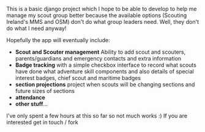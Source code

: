 This is a basic django project which I hope to be able to develop to help me manage my scout group better because the available options (Scouting Ireland's MMS and OSM) don't do what group leaders need. Well, they don't do what I need anyway!

Hopefully the app will eventually include:
* __Scout and Scouter management__ Ability to add scout and scouters, parents/guardians and emergency contacts and extra information
* __Badge tracking__ with a simple checkbox interface to record what scouts have done what adventure skill components and also details of special interest badges, chief scout and maritime badges
* __section projections__ project when scouts will be changing sections and future sizes of sections
* __attendance__
* __other stuff__...

I've only spent a few hours at this so far so not much works :) If you are interested get in touch / fork
